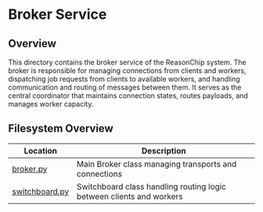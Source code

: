 # Broker Service

## Overview
This directory contains the broker service of the ReasonChip system. The broker is responsible for managing connections from clients and workers, dispatching job requests from clients to available workers, and handling communication and routing of messages between them. It serves as the central coordinator that maintains connection states, routes payloads, and manages worker capacity.

## Filesystem Overview

| Location           | Description                               |
| ------------------ | ----------------------------------------- |
| [broker.py](./broker.py)       | Main Broker class managing transports and connections |
| [switchboard.py](./switchboard.py) | Switchboard class handling routing logic between clients and workers |

